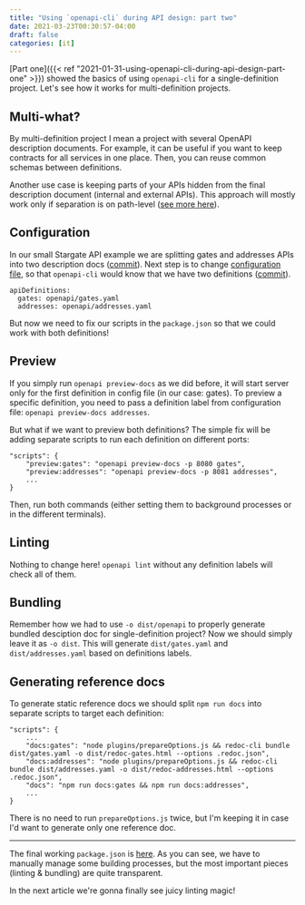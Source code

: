 ```yaml
---
title: "Using `openapi-cli` during API design: part two"
date: 2021-03-23T00:30:57-04:00
draft: false
categories: [it]
---
```


[Part one]({{< ref "2021-01-31-using-openapi-cli-during-api-design-part-one" >}}) showed the basics of using `openapi-cli` for a single-definition project. Let's see how it works for multi-definition projects.

## Multi-what?

By multi-definition project I mean a project with several OpenAPI description documents. For example, it can be useful if you want to keep contracts for all services in one place. Then, you can reuse common schemas between definitions. 

Another use case is keeping parts of your APIs hidden from the final description document (internal and external APIs). This approach will mostly work only if separation is on path-level ([see more here](https://redoc.ly/docs/resources/hide-apis/)).


## Configuration

In our small Stargate API example we are splitting gates and addresses APIs into two description docs ([commit](https://github.com/aviskase/openapi-cli-examples/commit/18f1bdb2de458859b93c1c99a6400567a2cb9442)). Next step is to change [configuration file](https://redoc.ly/docs/cli/configuration/#apidefinitions), so that `openapi-cli` would know that we have two definitions ([commit](https://github.com/aviskase/openapi-cli-examples/commit/47c4a4947b9827509a02c52550f036a139dccf36)).

```
apiDefinitions:
  gates: openapi/gates.yaml
  addresses: openapi/addresses.yaml
```
But now we need to fix our scripts in the `package.json` so that we could work with both definitions!

## Preview
If you simply run `openapi preview-docs` as we did before, it will start server only for the first definition in config file (in our case: gates).
To preview a specific definition, you need to pass a definition label from configuration file: `openapi preview-docs addresses`.

But what if we want to preview both definitions? The simple fix will be adding separate scripts to run each definition on different ports:

```
"scripts": {
	"preview:gates": "openapi preview-docs -p 8080 gates",
	"preview:addresses": "openapi preview-docs -p 8081 addresses",
	...
}
```
Then, run both commands (either setting them to background processes or in the different terminals).


## Linting
Nothing to change here! `openapi lint` without any definition labels will check all of them.



## Bundling
Remember how we had to use `-o dist/openapi` to properly generate bundled desciption doc for single-definition project? Now we should simply leave it as `-o dist`. This will generate `dist/gates.yaml` and `dist/addresses.yaml` based on definitions labels.


## Generating reference docs
To generate static reference docs we should split `npm run docs` into separate scripts to target each definition:

```
"scripts": {
	...
	"docs:gates": "node plugins/prepareOptions.js && redoc-cli bundle dist/gates.yaml -o dist/redoc-gates.html --options .redoc.json",
	"docs:addresses": "node plugins/prepareOptions.js && redoc-cli bundle dist/addresses.yaml -o dist/redoc-addresses.html --options .redoc.json",
	"docs": "npm run docs:gates && npm run docs:addresses",
	...
}
```

There is no need to run `prepareOptions.js` twice, but I'm keeping it in case I'd want to generate only one reference doc.

---

The final working `package.json` is [here](https://github.com/aviskase/openapi-cli-examples/commit/48599bdfa3322e2976329e62ea2a094be4be8bd4). As you can see, we have to manually manage some building processes, but the most important pieces (linting & bundling) are quite transparent.

In the next article we're gonna finally see juicy linting magic!
